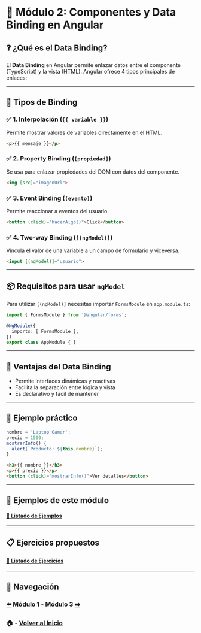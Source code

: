 # 📘 Módulo 2: Componentes y Data Binding en Angular

## ❓ ¿Qué es el Data Binding?

El **Data Binding** en Angular permite enlazar datos entre el componente (TypeScript) y la vista (HTML). Angular ofrece 4 tipos principales de enlaces:

---

## 📄 Tipos de Binding

### ✅ 1. Interpolación (`{{ variable }}`)

Permite mostrar valores de variables directamente en el HTML.
```html
<p>{{ mensaje }}</p>
```

### ✅ 2. Property Binding (`[propiedad]`)

Se usa para enlazar propiedades del DOM con datos del componente.
```html
<img [src]="imagenUrl">
```

### ✅ 3. Event Binding (`(evento)`)

Permite reaccionar a eventos del usuario.
```html
<button (click)="hacerAlgo()">Click</button>
```

### ✅ 4. Two-way Binding (`[(ngModel)]`)

Vincula el valor de una variable a un campo de formulario y viceversa.
```html
<input [(ngModel)]="usuario">
```

---

## 📦 Requisitos para usar `ngModel`

Para utilizar `[(ngModel)]` necesitas importar `FormsModule` en `app.module.ts`:

```ts
import { FormsModule } from '@angular/forms';

@NgModule({
  imports: [ FormsModule ],
})
export class AppModule { }
```

---

## 🧠 Ventajas del Data Binding

- Permite interfaces dinámicas y reactivas
- Facilita la separación entre lógica y vista
- Es declarativo y fácil de mantener

---

## 🧪 Ejemplo práctico

```ts
nombre = 'Laptop Gamer';
precio = 1500;
mostrarInfo() {
  alert(`Producto: ${this.nombre}`);
}
```

```html
<h3>{{ nombre }}</h3>
<p>{{ precio }}</p>
<button (click)="mostrarInfo()">Ver detalles</button>
```

---

## 🧪 Ejemplos de este módulo

#### [🔗 Listado de Ejemplos](./Ejemplos/README.md)

---

## 📋 Ejercicios propuestos

#### [🔗 Listado de Ejercicios](./Ejercicios/README.md)

---

## 🔁 Navegación

### [⬅️](../Modulo_1_Introduccion_a_Angular/Modulo_1.md) Módulo 1 - Módulo 3 [➡️](../Modulo_3_Directivas_Angular/Modulo_3.md)

### 🏠 - [Volver al Inicio](../README.md)
